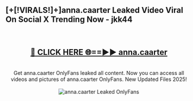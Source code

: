 <h2>[+[!VIRALS!]+]anna.caarter Leaked Video Viral On Social X Trending Now - jkk44</h2>
<br>
<div align="center">
<h2><a href="https://libra.edu.pl?anna.caarter" rel="nofollow">🔴 CLICK HERE 🌐==►► anna.caarter</a></h2>
<br>
Get anna.caarter OnlyFans leaked all content. Now you can access all videos and pictures of anna.caarter OnlyFans. New Updated Files 2025!
<br>
<br>
<a href="https://libra.edu.pl?anna.caarter" rel="nofollow" data-target="animated-image.originalLink"><img src="https://i.ibb.co.com/WyWwxjT/player-gif2.gif" alt="anna.caarter Leaked OnlyFans" style="max-width: 100%; display: inline-block;" data-target="animated-image.originalImage"></a>
</div>
<br>